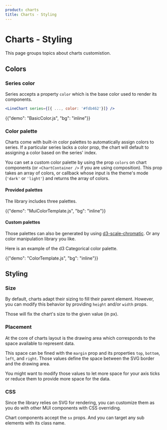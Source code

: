 ```yaml
---
product: charts
title: Charts - Styling
---
```


# Charts - Styling

<p class="description">This page groups topics about charts customistion.</p>

## Colors

### Series color

Series accepts a property `color` which is the base color used to render its components.

```jsx
<LineChart series={[{ ..., color: '#fdb462'}]} />
```

{{"demo": "BasicColor.js", "bg": "inline"}}

### Color palette

Charts come with built-in color palettes to automatically assign colors to series.
If a particular series lacks a color prop, the chart will default to assigning a color based on the series' index.

You can set a custom color palette by using the prop `colors` on chart components (or `<ChartContainer />` if you are using composition).
This prop takes an array of colors, or callback whose input is the theme's mode (`'dark'` or `'light'`) and returns the array of colors.

#### Provided palettes

The library includes three palettes.

{{"demo": "MuiColorTemplate.js", "bg": "inline"}}

#### Custom palettes

Those palettes can also be generated by using [d3-scale-chromatic](https://observablehq.com/@d3/color-schemes).
Or any color manipulation library you like.

Here is an example of the d3 Categorical color palette.

{{"demo": "ColorTemplate.js", "bg": "inline"}}

## Styling

### Size

By default, charts adapt their sizing to fill their parent element.
However, you can modify this behavior by providing `height` and/or `width` props.

Those will fix the chart's size to the given value (in px).

### Placement

At the core of charts layout is the drawing area which corresponds to the space available to represent data.

This space can be fined with the `margin` prop and its properties `top`, `bottom`, `left`, and `right`.
Those values define the space between the SVG border and the drawing area.

You might want to modify those values to let more space for your axis ticks or reduce them to provide more space for the data.

### CSS

Since the library relies on SVG for rendering, you can customize them as you do with other MUI components with CSS overriding.

Chart components accept the `sx` props.
And you can target any sub elements with its class name.
